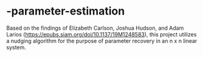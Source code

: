 # -parameter-estimation
Based on the findings of Elizabeth Carlson, Joshua Hudson, and Adam Larios (https://epubs.siam.org/doi/10.1137/19M1248583), this project utilizes a nudging algorithm for the purpose of parameter recovery in an n x n linear system.
